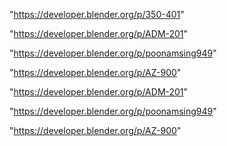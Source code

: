 "https://developer.blender.org/p/350-401"

"https://developer.blender.org/p/ADM-201"

"https://developer.blender.org/p/poonamsing949"

"https://developer.blender.org/p/AZ-900"

 
"https://developer.blender.org/p/ADM-201"


"https://developer.blender.org/p/poonamsing949"


"https://developer.blender.org/p/AZ-900"


 

